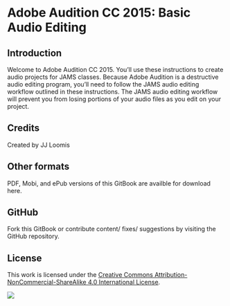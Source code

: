 # Adobe Audition CC 2015: Basic Audio Editing

## Introduction

Welcome to Adobe Audition CC 2015. You’ll use these instructions to create audio projects for JAMS classes. Because Adobe Audition is a destructive audio editing program, you’ll need to follow the JAMS audio editing workflow outlined in these instructions. The JAMS audio editing workflow will prevent you from losing portions of your audio files as you edit on your project.

## Credits

Created by JJ Loomis


## Other formats

PDF, Mobi, and ePub versions of this GitBook are availble for download here.

## GitHub

Fork this GitBook or contribute content/ fixes/ suggestions by visiting the GitHub repository.

## License

This work is licensed under the [Creative Commons Attribution-NonCommercial-ShareAlike 4.0 International License](https://creativecommons.org/licenses/by-nc-sa/4.0/).

![](https://licensebuttons.net/l/by-nc-sa/4.0/88x31.png)



